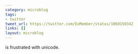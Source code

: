 ```yaml
---
category: microblog
tags:
- twitter
tweet_url: https://twitter.com/ExMember/status/1060150342
links: []
layout: microblog
---
```

is frustrated with unicode.
